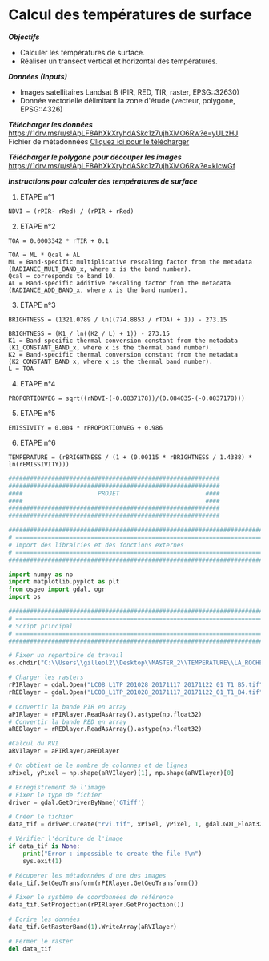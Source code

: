 # Calcul des températures de surface

***Objectifs***
- Calculer les températures de surface.
- Réaliser un transect vertical et horizontal des températures.

***Données (Inputs)***
- Images satellitaires Landsat 8 (PIR, RED, TIR, raster, EPSG::32630)
- Donnée vectorielle délimitant la zone d'étude (vecteur, polygone, EPSG::4326)

***Télécharger les données***  
https://1drv.ms/u/s!ApLF8AhXkXryhdASkc1z7ujhXMO6Rw?e=yULzHJ  
Fichier de métadonnées <a href="images/LC08_L1TP_201028_20171117_20200902_02_T1_MTL.xml" download>Cliquez ici pour le télécharger</a>  

***Télécharger le polygone pour découper les images***  
https://1drv.ms/u/s!ApLF8AhXkXryhdASkc1z7ujhXMO6Rw?e=kIcwGf

***Instructions pour calculer des températures de surface***
1. ETAPE n°1

```
NDVI = (rPIR- rRed) / (rPIR + rRed)
```

2. ETAPE n°2

```
TOA = 0.0003342 * rTIR + 0.1

TOA = ML * Qcal + AL
ML = Band-specific multiplicative rescaling factor from the metadata (RADIANCE_MULT_BAND_x, where x is the band number).
Qcal = corresponds to band 10.
AL = Band-specific additive rescaling factor from the metadata (RADIANCE_ADD_BAND_x, where x is the band number).
```

3. ETAPE n°3

```
BRIGHTNESS = (1321.0789 / ln((774.8853 / rTOA) + 1)) - 273.15

BRIGHTNESS = (K1 / ln((K2 / L) + 1)) - 273.15
K1 = Band-specific thermal conversion constant from the metadata (K1_CONSTANT_BAND_x, where x is the thermal band number).
K2 = Band-specific thermal conversion constant from the metadata (K2_CONSTANT_BAND_x, where x is the thermal band number).
L = TOA
```

4. ETAPE n°4

```
PROPORTIONVEG = sqrt((rNDVI-(-0.0837178))/(0.084035-(-0.0837178)))
```

5. ETAPE n°5

```
EMISSIVITY = 0.004 * rPROPORTIONVEG + 0.986
```

6. ETAPE n°6

```
TEMPERATURE = (rBRIGHTNESS / (1 + (0.00115 * rBRIGHTNESS / 1.4388) * ln(rEMISSIVITY)))
```





``` python
###########################################################
###########################################################
####                     PROJET                        ####
####                                                   ####
###########################################################
###########################################################

###############################################################################
# ==============================================================================
# Import des librairies et des fonctions externes
# ==============================================================================
###############################################################################

import numpy as np
import matplotlib.pyplot as plt
from osgeo import gdal, ogr
import os

###############################################################################
# ==============================================================================
# Script principal
# ==============================================================================
###############################################################################

# Fixer un repertoire de travail
os.chdir("C:\\Users\\gilleol2\\Desktop\\MASTER_2\\TEMPERATURE\\LA_ROCHELLE_RASTER_L8_WGS84")

# Charger les rasters 
rPIRlayer = gdal.Open("LC08_L1TP_201028_20171117_20171122_01_T1_B5.tif")
rREDlayer = gdal.Open("LC08_L1TP_201028_20171117_20171122_01_T1_B4.tif")

# Convertir la bande PIR en array
aPIRlayer = rPIRlayer.ReadAsArray().astype(np.float32)
# Convertir la bande RED en array
aREDlayer = rREDlayer.ReadAsArray().astype(np.float32)

#Calcul du RVI
aRVIlayer = aPIRlayer/aREDlayer

# On obtient de le nombre de colonnes et de lignes
xPixel, yPixel = np.shape(aRVIlayer)[1], np.shape(aRVIlayer)[0]

# Enregistrement de l'image
# Fixer le type de fichier
driver = gdal.GetDriverByName('GTiff')

# Créer le fichier
data_tif = driver.Create("rvi.tif", xPixel, yPixel, 1, gdal.GDT_Float32)

# Vérifier l'écriture de l'image
if data_tif is None:
    print("Error : impossible to create the file !\n")
    sys.exit(1)

# Récuperer les métadonnées d'une des images
data_tif.SetGeoTransform(rPIRlayer.GetGeoTransform())

# Fixer le système de coordonnées de référence
data_tif.SetProjection(rPIRlayer.GetProjection())

# Ecrire les données
data_tif.GetRasterBand(1).WriteArray(aRVIlayer)

# Fermer le raster
del data_tif
```
